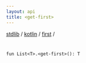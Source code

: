 ```yaml
---
layout: api
title: <get-first>
---
```

[stdlib](../../index.html) / [kotlin](../index.html) / [first](index.html) / [<get-first>](_get-first_.html)

# <get-first>

```
fun List<T>.<get-first>(): T
```
